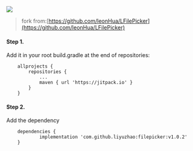 [![](https://jitpack.io/v/liyuzhao/filepicker.svg)](https://jitpack.io/#liyuzhao/filepicker)

>fork from:[https://github.com/leonHua/LFilePicker](https://github.com/leonHua/LFilePicker)


#### Step 1.
Add it in your root build.gradle at the end of repositories:

```
	allprojects {
		repositories {
			...
			maven { url 'https://jitpack.io' }
		}
	}
```

#### Step 2.
Add the dependency

```
	dependencies {
	        implementation 'com.github.liyuzhao:filepicker:v1.0.2'
	}

```
